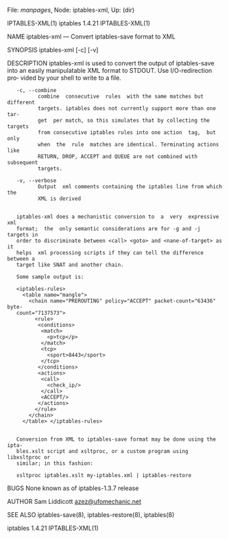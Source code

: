 File: *manpages*,  Node: iptables-xml,  Up: (dir)

IPTABLES-XML(1)                 iptables 1.4.21                IPTABLES-XML(1)



NAME
       iptables-xml — Convert iptables-save format to XML

SYNOPSIS
       iptables-xml [-c] [-v]

DESCRIPTION
       iptables-xml  is  used  to  convert the output of iptables-save into an
       easily manipulatable XML format to STDOUT.   Use  I/O-redirection  pro‐
       vided by your shell to write to a file.

       -c, --combine
              combine  consecutive  rules  with the same matches but different
              targets. iptables does not currently support more than one  tar‐
              get  per match, so this simulates that by collecting the targets
              from consecutive iptables rules into one action  tag,  but  only
              when  the  rule  matches are identical. Terminating actions like
              RETURN, DROP, ACCEPT and QUEUE are not combined with  subsequent
              targets.

       -v, --verbose
              Output  xml comments containing the iptables line from which the
              XML is derived


       iptables-xml does a mechanistic conversion to  a  very  expressive  xml
       format;  the  only semantic considerations are for -g and -j targets in
       order to discriminate between <call> <goto> and <nane-of-target> as  it
       helps  xml processing scripts if they can tell the difference between a
       target like SNAT and another chain.

       Some sample output is:

       <iptables-rules>
         <table name="mangle">
           <chain name="PREROUTING" policy="ACCEPT" packet-count="63436" byte-
       count="7137573">
             <rule>
              <conditions>
               <match>
                 <p>tcp</p>
               </match>
               <tcp>
                 <sport>8443</sport>
               </tcp>
              </conditions>
              <actions>
               <call>
                 <check_ip/>
               </call>
               <ACCEPT/>
              </actions>
             </rule>
           </chain>
         </table> </iptables-rules>


       Conversion from XML to iptables-save format may be done using the ipta‐
       bles.xslt script and xsltproc, or a custom program using libxsltproc or
       similar; in this fashion:

       xsltproc iptables.xslt my-iptables.xml | iptables-restore


BUGS
       None known as of iptables-1.3.7 release

AUTHOR
       Sam Liddicott <azez@ufomechanic.net>

SEE ALSO
       iptables-save(8), iptables-restore(8), iptables(8)



iptables 1.4.21                                                IPTABLES-XML(1)
